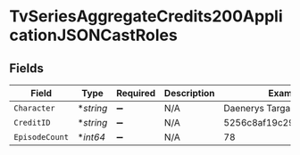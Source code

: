 # TvSeriesAggregateCredits200ApplicationJSONCastRoles


## Fields

| Field                    | Type                     | Required                 | Description              | Example                  |
| ------------------------ | ------------------------ | ------------------------ | ------------------------ | ------------------------ |
| `Character`              | **string*                | :heavy_minus_sign:       | N/A                      | Daenerys Targaryen       |
| `CreditID`               | **string*                | :heavy_minus_sign:       | N/A                      | 5256c8af19c2956ff60479f6 |
| `EpisodeCount`           | **int64*                 | :heavy_minus_sign:       | N/A                      | 78                       |
